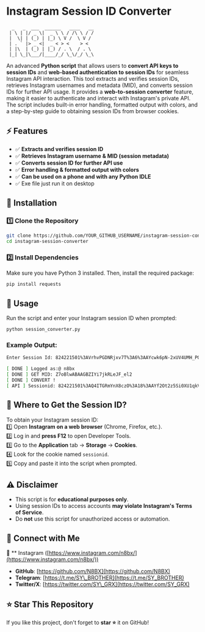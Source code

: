 # Instagram Session ID Converter

```
  _   _  ___  ______   ____   __  
 | \ | |/ _ \|  _ \ \ / /\ \ / /  
 |  \| | (_) | |_) \ V /  \ V /   
 | . ` |> _ <|  _ < > <    > <    
 | |\  | (_) | |_) / . \  / . \   
 |_| \_|\___/|____/_/ \_\/_/ \_\  
```

An advanced **Python script** that allows users to **convert API keys to session IDs** and **web-based authentication to session IDs** for seamless Instagram API interaction. This tool extracts and verifies session IDs, retrieves Instagram usernames and metadata (MID), and converts session IDs for further API usage. It provides a **web-to-session converter** feature, making it easier to authenticate and interact with Instagram's private API. The script includes built-in error handling, formatted output with colors, and a step-by-step guide to obtaining session IDs from browser cookies.

## ⚡ Features

- ✅ **Extracts and verifies session ID**
- ✅ **Retrieves Instagram username & MID (session metadata)**
- ✅ **Converts session ID for further API use**
- ✅ **Error handling & formatted output with colors**
- ✅ **Can be used on a phone and with any Python IDLE**
- ✅ Exe file just run it on desktop

## 🚀 Installation

### **1️⃣ Clone the Repository**

```bash
git clone https://github.com/YOUR_GITHUB_USERNAME/instagram-session-converter.git
cd instagram-session-converter
```

### **2️⃣ Install Dependencies**

Make sure you have Python 3 installed. Then, install the required package:

```bash
pip install requests
```

## 🎯 Usage

Run the script and enter your Instagram session ID when prompted:

```bash
python session_converter.py
```

### **Example Output:**

```bash
Enter Session Id: 824221501%3AVrhvPGDNRjxv7T%3A6%3AAYcwk6pN-2xUV4UMH_POvI8G-4P15984fCGbD1iDIg

[ DONE ] Logged as:@ n8bx
[ DONE ] GET MID: Z7oBlwABAAGBZIYi7jkRLeJF_el2
[ DONE ] CONVERT !
[ API ] Sessionid: 824221501%3AQ4ITGRmYnX8czO%3A18%3AAYf2Ot2z5Si0XU1qkVZiMvo5PGn17LGri7d57npoUw
```

## 🔑 Where to Get the Session ID?

To obtain your Instagram session ID:\
1️⃣ Open **Instagram on a web browser** (Chrome, Firefox, etc.).\
2️⃣ Log in and **press F12** to open Developer Tools.\
3️⃣ Go to the **Application** tab → **Storage** → **Cookies**.\
4️⃣ Look for the cookie named `sessionid`.\
5️⃣ Copy and paste it into the script when prompted.

## ⚠️ Disclaimer

- This script is for **educational purposes only**.
- Using session IDs to access accounts **may violate Instagram's Terms of Service**.
- Do **not** use this script for unauthorized access or automation.

## 📌 Connect with Me

👤 \*\* Instagram ([https://www.instagram.com/n8bx/](https://www.instagram.com/n8bx/))

- **GitHub**: [https://github.com/N8BX](https://github.com/N8BX)
- **Telegram**: [https://t.me/SY\_BROTHER](https://t.me/SY_BROTHER)
- **Twitter/X**: [https://twitter.com/SY\_GRX](https://twitter.com/SY_GRX)

## ⭐ Star This Repository

If you like this project, don't forget to **star ⭐** it on GitHub!

